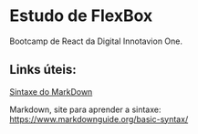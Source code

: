 # Estudo de FlexBox 
Bootcamp de React da Digital Innotavion One.


## Links úteis:
[Sintaxe do MarkDown](https://www.markdownguide.org/basic-syntax/)<br>

Markdown, site para aprender a sintaxe: https://www.markdownguide.org/basic-syntax/
